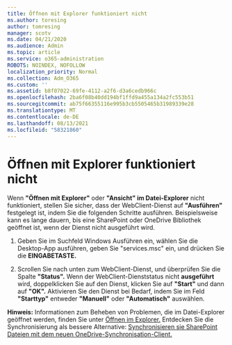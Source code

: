 ```yaml
---
title: Öffnen mit Explorer funktioniert nicht
ms.author: toresing
author: tomresing
manager: scotv
ms.date: 04/21/2020
ms.audience: Admin
ms.topic: article
ms.service: o365-administration
ROBOTS: NOINDEX, NOFOLLOW
localization_priority: Normal
ms.collection: Adm_O365
ms.custom: ''
ms.assetid: b8f07022-69fe-4112-a2f6-d3a6cedb966c
ms.openlocfilehash: 2ba6f08b40dd194bf1ffd9a455a134a2fc553b51
ms.sourcegitcommit: ab75f66355116e995b3cb5505465b31989339e28
ms.translationtype: MT
ms.contentlocale: de-DE
ms.lasthandoff: 08/13/2021
ms.locfileid: "58321860"
---
```

# <a name="open-with-explorer-isnt-working"></a>Öffnen mit Explorer funktioniert nicht

Wenn **"Öffnen mit Explorer"** oder **"Ansicht" im Datei-Explorer** nicht funktioniert, stellen Sie sicher, dass der WebClient-Dienst auf **"Ausführen"** festgelegt ist, indem Sie die folgenden Schritte ausführen. Beispielsweise kann es lange dauern, bis eine SharePoint oder OneDrive Bibliothek geöffnet ist, wenn der Dienst nicht ausgeführt wird. 
  
1. Geben Sie im Suchfeld Windows Ausführen ein, wählen Sie die Desktop-App ausführen, geben Sie "services.msc" ein, und drücken Sie die **EINGABETASTE.**
    
2. Scrollen Sie nach unten zum WebClient-Dienst, und überprüfen Sie die Spalte **"Status".** Wenn der WebClient-Dienststatus nicht **ausgeführt** wird, doppelklicken Sie auf den Dienst, klicken Sie auf **"Start"** und dann auf **"OK".** Aktivieren Sie den Dienst bei Bedarf, indem Sie im Feld **"Starttyp"** entweder **"Manuell"** oder **"Automatisch"** auswählen. 
    
**Hinweis:** Informationen zum Beheben von Problemen, die im Datei-Explorer geöffnet werden, finden Sie unter [Öffnen im Explorer.](https://go.microsoft.com/fwlink/?linkid=871665) Entdecken Sie die Synchronisierung als bessere Alternative: [Synchronisieren sie SharePoint Dateien mit dem neuen OneDrive-Synchronisation-Client.](https://go.microsoft.com/fwlink/?linkid=871666) 
  

